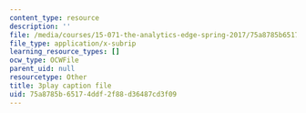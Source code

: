 ```yaml
---
content_type: resource
description: ''
file: /media/courses/15-071-the-analytics-edge-spring-2017/75a8785b65174ddf2f88d36487cd3f09_isTQo2B_1Ng.srt
file_type: application/x-subrip
learning_resource_types: []
ocw_type: OCWFile
parent_uid: null
resourcetype: Other
title: 3play caption file
uid: 75a8785b-6517-4ddf-2f88-d36487cd3f09
---
```

